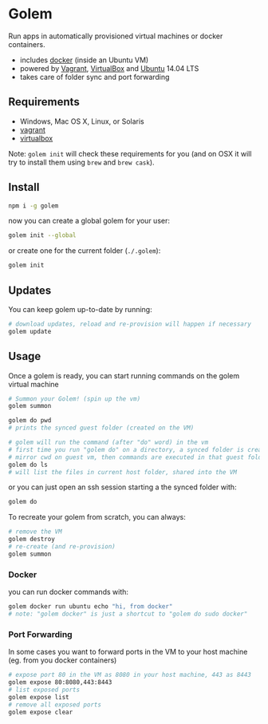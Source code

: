 Golem
=====

Run apps in automatically provisioned virtual machines or docker containers.

- includes [docker](http://www.docker.com/) (inside an Ubuntu VM)
- powered by [Vagrant](http://www.vagrantup.com/), [VirtualBox](http://www.virtualbox.org/) and [Ubuntu](http://www.ubuntu.com/) 14.04 LTS
- takes care of folder sync and port forwarding

Requirements
--------

- Windows, Mac OS X, Linux, or Solaris
- [vagrant](http://www.vagrantup.com/)
- [virtualbox](http://www.virtualbox.org/)

Note: ```golem init``` will check these requirements for you (and on OSX it will try to install them using `brew` and `brew cask`).

Install
-----
``` sh
npm i -g golem
```
now you can create a global golem for your user:
``` sh
golem init --global
```
or create one for the current folder (```./.golem```):
``` sh
golem init
```

Updates
-----

You can keep golem up-to-date by running:
``` sh
# download updates, reload and re-provision will happen if necessary
golem update
```

Usage
-----

Once a golem is ready, you can start running commands on the golem virtual machine

``` sh
# Summon your Golem! (spin up the vm)
golem summon

golem do pwd
# prints the synced guest folder (created on the VM)

# golem will run the command (after "do" word) in the vm
# first time you run "golem do" on a directory, a synced folder is created to
# mirror cwd on guest vm, then commands are executed in that guest folder
golem do ls
# will list the files in current host folder, shared into the VM
```
or you can just open an ssh session starting a the synced folder with:
``` sh
golem do
```

To recreate your golem from scratch, you can always:
``` sh
# remove the VM
golem destroy
# re-create (and re-provision)
golem summon
```

### Docker
you can run docker commands with:
``` sh
golem docker run ubuntu echo "hi, from docker"
# note: "golem docker" is just a shortcut to "golem do sudo docker"
```
### Port Forwarding
In some cases you want to forward ports in the VM to your host machine (eg. from you docker containers)
``` sh
# expose port 80 in the VM as 8080 in your host machine, 443 as 8443
golem expose 80:8080,443:8443
# list exposed ports
golem expose list
# remove all exposed ports
golem expose clear
```
